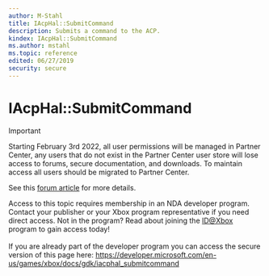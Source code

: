 ```yaml
---
author: M-Stahl
title: IAcpHal::SubmitCommand
description: Submits a command to the ACP.
kindex: IAcpHal::SubmitCommand
ms.author: mstahl
ms.topic: reference
edited: 06/27/2019
security: secure
---
```


# IAcpHal::SubmitCommand
> [!IMPORTANT]
> Starting February 3rd 2022, all user permissions will be managed in Partner Center, any users that do not exist in the Partner Center user store will lose access to forums, secure documentation, and downloads. To maintain access all users should be migrated to Partner Center. <p></p>See this <a href="https://forums.xboxlive.com/articles/132187/breaking-change-user-access-for-forums-secure-docu.html">forum article</a> for more details.  

 Access to this topic requires membership in an NDA developer program. Contact your publisher or your Xbox program representative if you need direct access. Not in the program? Read about joining the <a href="https://www.xbox.com/Developers/id">ID@Xbox</a> program to gain access today!  <br/><br/>If you are already part of the developer program you can access the secure version of this page here: <a target="_blank" href="https://developer.microsoft.com/en-us/games/xbox/docs/gdk/iacphal_submitcommand">https://developer.microsoft.com/en-us/games/xbox/docs/gdk/iacphal_submitcommand</a>